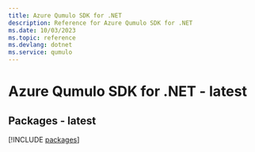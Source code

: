 ```yaml
---
title: Azure Qumulo SDK for .NET
description: Reference for Azure Qumulo SDK for .NET
ms.date: 10/03/2023
ms.topic: reference
ms.devlang: dotnet
ms.service: qumulo
---
```

# Azure Qumulo SDK for .NET - latest
## Packages - latest
[!INCLUDE [packages](qumulo-index.md)]